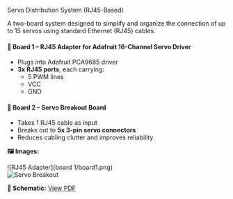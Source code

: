 Servo Distribution System (RJ45-Based)

A two-board system designed to simplify and organize the connection of up to 15 servos using standard Ethernet (RJ45) cables.

#### 📌 Board 1 – RJ45 Adapter for Adafruit 16-Channel Servo Driver

- Plugs into Adafruit PCA9685 driver
- **3x RJ45 ports**, each carrying:
  - 5 PWM lines
  - VCC
  - GND

#### 📌 Board 2 – Servo Breakout Board

- Takes 1 RJ45 cable as input
- Breaks out to **5x 3-pin servo connectors**
- Reduces cabling clutter and improves reliability

**🖼️ Images:**

![RJ45 Adapter](board 1/board1.png)  
![Servo Breakout](ServoBoards/servo_breakout.png)

**📄 Schematic:**
[View PDF](ServoBoards/servo_extension_schematic.pdf)
